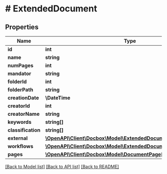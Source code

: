 # # ExtendedDocument

## Properties

Name | Type | Description | Notes
------------ | ------------- | ------------- | -------------
**id** | **int** |  | [optional]
**name** | **string** |  | [optional]
**numPages** | **int** |  | [optional]
**mandator** | **string** |  | [optional]
**folderId** | **int** |  | [optional]
**folderPath** | **string** |  | [optional]
**creationDate** | **\DateTime** |  | [optional]
**creatorId** | **int** |  | [optional]
**creatorName** | **string** |  | [optional]
**keywords** | **string[]** |  | [optional]
**classification** | **string[]** |  | [optional]
**external** | [**\OpenAPI\Client\Docbox\Model\ExtendedDocumentExternal**](ExtendedDocumentExternal.md) |  | [optional]
**workflows** | [**\OpenAPI\Client\Docbox\Model\ExtendedDocumentWorkflowsInner[]**](ExtendedDocumentWorkflowsInner.md) |  | [optional]
**pages** | [**\OpenAPI\Client\Docbox\Model\DocumentPage[]**](DocumentPage.md) |  | [optional]

[[Back to Model list]](../../README.md#models) [[Back to API list]](../../README.md#endpoints) [[Back to README]](../../README.md)
